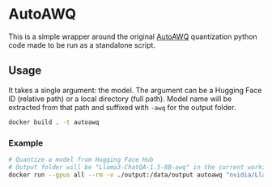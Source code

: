 # AutoAWQ

This is a simple wrapper around the original [AutoAWQ](https://github.com/casper-hansen/AutoAWQ/blob/v0.2.5/examples/quantize.py) quantization python code made to be run as a standalone script.

## Usage

It takes a single argument: the model. The argument can be a Hugging Face ID (relative path) or a local directory (full path). Model name will be extracted from that path and suffixed with `-awq` for the output folder.

```bash
docker build . -t autoawq
```

### Example

```bash
# Quantize a model from Hugging Face Hub
# Output folder will be "Llama3-ChatQA-1.5-8B-awq" in the current working directoy
docker run --gpus all --rm -v ./output:/data/output autoawq "nvidia/Llama3-ChatQA-1.5-8B"
```
